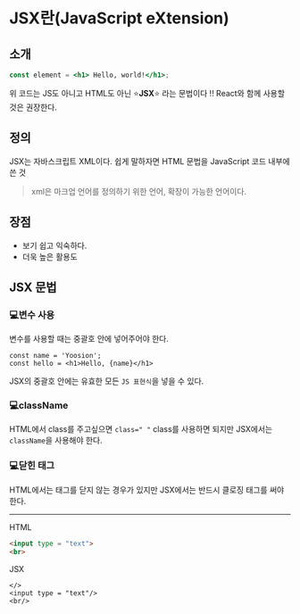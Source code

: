 # JSX란(JavaScript eXtension)


## 소개
``` jsx
const element = <h1> Hello, world!</h1>;
```

위 코드는 JS도 아니고 HTML도 아닌 ⭐**JSX**⭐ 라는 문법이다 !! React와 함께 사용할 것은 권장한다.
## 정의
JSX는 자바스크립트 XML이다. 쉽게 말하자면 HTML 문법을 JavaScript 코드 내부에 쓴 것

> xml은 마크업 언어를 정의하기 위한 언어, 확장이 가능한 언어이다.

## 장점
- 보기 쉽고 익숙하다.
- 더욱 높은 활용도
## JSX 문법
### 💻변수 사용
변수를 사용할 때는 중괄호 안에 넣어주어야 한다.
``` JSX
const name = 'Yoosion';
const hello = <h1>Hello, {name}</h1>
```
JSX의 중괄호 안에는 유효한 모든 `JS 표현식`을 넣을 수 있다.


### 💻className
HTML에서 class를 주고싶으면 `class=" "` class를 사용하면 되지만 JSX에서는 `className`을 사용해야 한다. 


### 💻닫힌 태그
HTML에서는 태그를 닫지 않는 경우가 있지만 JSX에서는 반드시 클로징 태그를 써야한다.

---  

HTML
```HTML
<input type = "text">
<br>
```
JSX

```JSX
</>
<input type = "text"/>
<br/>
```